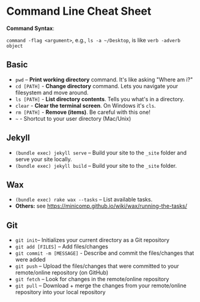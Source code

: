 # Command Line Cheat Sheet

__Command Syntax__:  

`command -flag <argument>`, e.g., `ls -a ~/Desktop`, is like `verb -adverb object`



## Basic
- `pwd`       – __Print working directory__ command. It's like asking "Where am i?"
- `cd [PATH]` - __Change directory__ command. Lets you navigate your filesystem and move around.
- `ls [PATH]` - __List directory contents__. Tells you what's in a directory.
- `clear`     - __Clear the terminal screen__. On Windows it's `cls`.
- `rm [PATH]` - __Remove (items)__. Be careful with this one!
- `~`         - Shortcut to your user directory (Mac/Unix)

## Jekyll
- `(bundle exec) jekyll serve` – Build your site to the `_site` folder and serve your site locally.
- `(bundle exec) jekyll build` – Build your site to the `_site` folder.

## Wax
- `(bundle exec) rake wax --tasks` – List available tasks.
- __Others:__ see https://minicomp.github.io/wiki/wax/running-the-tasks/

## Git
- `git init`– Initializes your current directory as a Git repository
- `git add [FILES]` – Add files/changes
- `git commit -m [MESSAGE]` - Describe and commit the files/changes that were added
- `git push` – Upload the files/changes that were committed to your remote/online repository (on GitHub)
- `git fetch` – Look for changes in the remote/online repository
- `git pull`  – Download + merge the changes from your remote/online repository into your local repository
